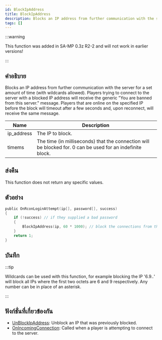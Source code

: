 ```yaml
---
id: BlockIpAddress
title: BlockIpAddress
description: Blocks an IP address from further communication with the server for a set amount of time (with wildcards allowed).
tags: []
---
```


:::warning

This function was added in SA-MP 0.3z R2-2 and will not work in earlier versions!

:::

## คำอธิบาย

Blocks an IP address from further communication with the server for a set amount of time (with wildcards allowed). Players trying to connect to the server with a blocked IP address will receive the generic "You are banned from this server." message. Players that are online on the specified IP before the block will timeout after a few seconds and, upon reconnect, will receive the same message.

| Name       | Description                                                                                                |
| ---------- | ---------------------------------------------------------------------------------------------------------- |
| ip_address | The IP to block.                                                                                           |
| timems     | The time (in milliseconds) that the connection will be blocked for. 0 can be used for an indefinite block. |

## ส่งคืน

This function does not return any specific values.

## ตัวอย่าง

```c
public OnRconLoginAttempt(ip[], password[], success)
{
    if (!success) // if they supplied a bad password
    {
        BlockIpAddress(ip, 60 * 1000); // block the connections from this ip for one minute
    }
    return 1;
}
```

## บันทึก

:::tip

Wildcards can be used with this function, for example blocking the IP '6.9._._' will block all IPs where the first two octets are 6 and 9 respectively. Any number can be in place of an asterisk.

:::

## ฟังก์ชั่นที่เกี่ยวข้องกัน

- [UnBlockIpAddress](../functions/UnBlockIpAddress): Unblock an IP that was previously blocked.
- [OnIncomingConnection](../callbacks/OnIncomingConnection): Called when a player is attempting to connect to the server.
